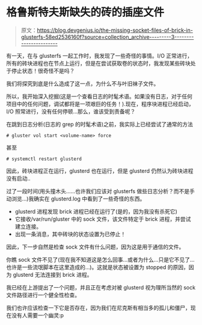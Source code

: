# 格鲁斯特夫斯缺失的砖的插座文件

> 原文：<https://blog.devgenius.io/the-missing-socket-files-of-brick-in-glusterfs-58ed2536160f?source=collection_archive---------3----------------------->

有一天，在与 glusterfs 一起工作时，我发现了一些奇怪的事情。I/O 正常进行，所有的砖块进程也在节点上运行，但是在尝试获取卷的状态时，我发现某些砖块处于停止状态！很奇怪不是吗？

我们将探究到底是什么造成了这一点，为什么不与叶旧袜子文件。

所以，我开始深入挖掘(这是一个查看日志的时髦术语。如果没有日志，对于任何项目中的任何问题，调试都将是一项艰巨的任务！).现在，程序块进程已经启动，I/O 照常进行，没有任何停顿…那么，谁该受到责备呢？

在跳到日志分析(日志的 grep 的时髦术语)之前，我实际上已经尝试了通常的方法

```
# gluster vol start <volume-name> force
```

甚至

```
# systemctl restart glusterd
```

因此，砖块进程正在运行，glusterd 也在运行，但是 glusterd 仍然认为砖块进程没有启动..

过了一段时间(用头撞木头……也许我们应该对 glusterfs 做些日志分析？而不是手动浏览…)我确实在 glusterd.log 中看到了一些奇怪的东西。

*   glusterd 进程发现 brick 进程已经在运行了(是的，因为我没有杀死它)
*   它接收/var/run/gluster 中的 sock 文件，该文件特定于 brick 进程，并尝试建立连接。
*   出现一条消息，其中砖块的状态设置为已停止！

因此，下一步自然是检查 sock 文件有什么问题，因为这是用于通信的文件。

你瞧 sock 文件不见了(现在我不知道这是怎么回事…或者为什么…只是它不见了…也许是一些流氓脚本在这里造成的…)。这就是状态被设置为 stopped 的原因，因为 glusterd 无法连接到 brick 进程。

我已经在上游提出了一个问题，并且正在考虑对被 glusterd 视为理所当然的 sock 文件路径进行一个健全性检查。

我们也许应该检查一下它是否存在，因为我们在尼克斯有相当多的孤儿和僵尸，现在没有人需要一个幽灵:p